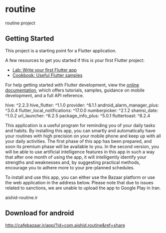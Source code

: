 # routine

routine project

## Getting Started

This project is a starting point for a Flutter application.

A few resources to get you started if this is your first Flutter project:

- [Lab: Write your first Flutter app](https://docs.flutter.dev/get-started/codelab)
- [Cookbook: Useful Flutter samples](https://docs.flutter.dev/cookbook)

For help getting started with Flutter development, view the
[online documentation](https://docs.flutter.dev/), which offers tutorials,
samples, guidance on mobile development, and a full API reference.

hive: ^2.2.3
hive_flutter: ^1.1.0
provider: ^6.1.1
android_alarm_manager_plus: ^3.0.4
flutter_local_notifications: ^17.0.0
numberpicker: ^2.1.2
shamsi_date: ^1.0.2
url_launcher: ^6.2.5
package_info_plus: ^5.0.1
fluttertoast: ^8.2.4

This application is a useful program for reminding you of your daily tasks and habits. By installing this app, you can smartly and automatically have your routines with high precision on your mobile phone and keep up with all your daily activities. The first phase of this app has been prepared, and soon its premium phase will be available to you. In the second version, you will be able to use artificial intelligence features in this app in such a way that after one month of using the app, it will intelligently identify your strengths and weaknesses and, by suggesting practical methods, encourage you to adhere more to your pre-planned schedules.

To install and use this app, you can either use the Bazaar platform or use the web application  in the address below. Please note that due to issues related to sanctions, we are unable to upload the app to Google Play in Iran.

aishid-routine.ir

## Download for android
http://cafebazaar.ir/app/?id=com.aishid.routine&ref=share
